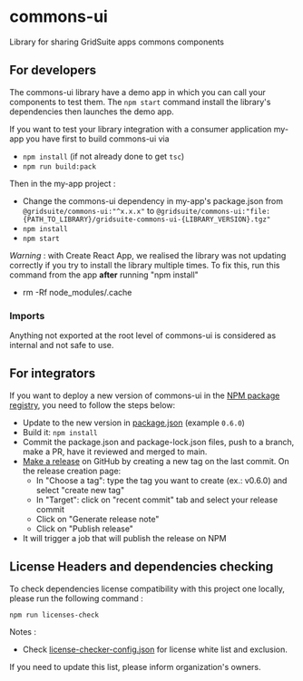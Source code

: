 # commons-ui

Library for sharing GridSuite apps commons components

## For developers

The commons-ui library have a demo app in which you can call your components to test them.
The `npm start` command install the library's dependencies then launches the demo app.

If you want to test your library integration with a consumer application my-app you have first
to build commons-ui via
- `npm install` (if not already done to get `tsc`)
- `npm run build:pack`

Then in the my-app project :
- Change the commons-ui dependency in my-app's package.json from `@gridsuite/commons-ui:"^x.x.x"`
  to `@gridsuite/commons-ui:"file:{PATH_TO_LIBRARY}/gridsuite-commons-ui-{LIBRARY_VERSION}.tgz"`
- `npm install`
- `npm start`

*Warning* : with Create React App, we realised the library was not updating correctly if you try to install the library multiple times.
To fix this, run this command from the app **after** running "npm install"
- rm -Rf node_modules/.cache

### Imports
Anything not exported at the root level of commons-ui is considered as internal and
not safe to use.


## For integrators

If you want to deploy a new version of commons-ui in the [NPM package registry](https://www.npmjs.com/package/@gridsuite/commons-ui),
you need to follow the steps below:

-   Update to the new version in [package.json](https://github.com/gridsuite/commons-ui/blob/main/package.json) (example `0.6.0`)
-   Build it: `npm install`
-   Commit the package.json and package-lock.json files, push to a branch, make a PR, have it reviewed and merged to main.
-   [Make a release](https://github.com/gridsuite/commons-ui/releases/new) on GitHub by creating a new tag on the last commit. On the release creation page:
    - In "Choose a tag": type the tag you want to create (ex.: v0.6.0) and select "create new tag"
    - In "Target": click on "recent commit" tab and select your release commit
    - Click on "Generate release note"
    - Click on "Publish release"
-   It will trigger a job that will publish the release on NPM


## License Headers and dependencies checking

To check dependencies license compatibility with this project one locally, please run the following command :

```
npm run licenses-check
```

Notes :
* Check [license-checker-config.json](license-checker-config.json) for license white list and exclusion.

If you need to update this list, please inform organization's owners.
